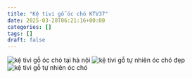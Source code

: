 ```yaml
---
title: "Kệ tivi gỗ óc chó KTV37"
date: 2025-03-28T06:21:16+00:00
categories: []
tags: []
draft: false
---
```

![kệ tivi gỗ óc chó tại hà nội](/img/ke-tivi/ktv37/ke-ti-vi-go-oc-cho-ktv37-1.webp)
![kệ tivi gỗ tự nhiên óc chó đẹp](/img/ke-tivi/ktv37/ke-ti-vi-go-oc-cho-ktv37-2.webp)
![kệ tivi gỗ tự nhiên óc chó](/img/ke-tivi/ktv37/ke-ti-vi-go-oc-cho-ktv37-3.webp)